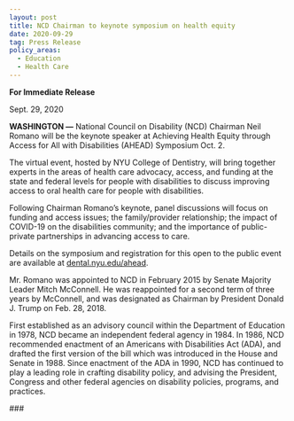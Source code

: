 ```yaml
---
layout: post
title: NCD Chairman to keynote symposium on health equity
date: 2020-09-29
tag: Press Release
policy_areas:
  - Education
  - Health Care
---
```

**For Immediate Release**                                                               

Sept. 29, 2020                                     

**WASHINGTON —** National Council on Disability (NCD) Chairman Neil Romano will be the keynote speaker at Achieving Health Equity through Access for All with Disabilities (AHEAD) Symposium Oct. 2.

The virtual event, hosted by NYU College of Dentistry, will bring together experts in the areas of health care advocacy, access, and funding at the state and federal levels for people with disabilities to discuss improving access to oral health care for people with disabilities.

Following Chairman Romano’s keynote, panel discussions will focus on funding and access issues; the family/provider relationship; the impact of COVID-19 on the disabilities community; and the importance of public-private partnerships in advancing access to care.

Details on the symposium and registration for this open to the public event are available at [dental.nyu.edu/ahead](https://dental.nyu.edu/ahead).

Mr. Romano was appointed to NCD in February 2015 by Senate Majority Leader Mitch McConnell. He was reappointed for a second term of three years by McConnell, and was designated as Chairman by President Donald J. Trump on Feb. 28, 2018.   

First established as an advisory council within the Department of Education in 1978, NCD became an independent federal agency in 1984. In 1986, NCD recommended enactment of an Americans with Disabilities Act (ADA), and drafted the first version of the bill which was introduced in the House and Senate in 1988. Since enactment of the ADA in 1990, NCD has continued to play a leading role in crafting disability policy, and advising the President, Congress and other federal agencies on disability policies, programs, and practices.

\###
